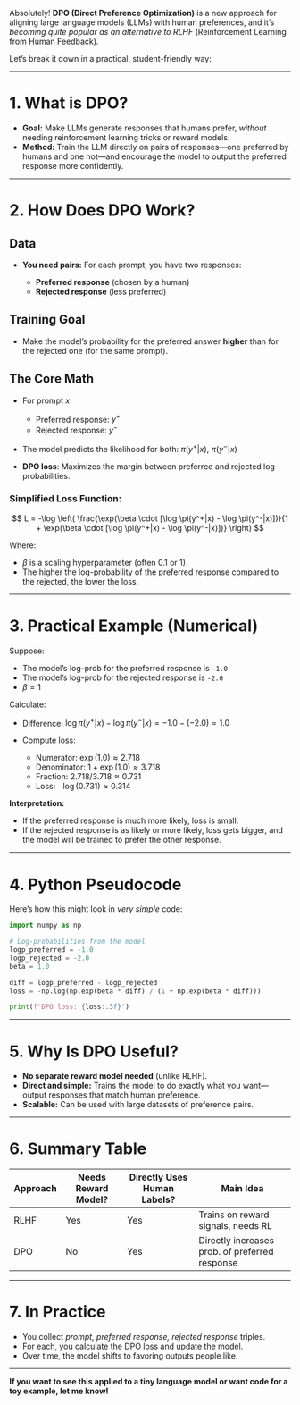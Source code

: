 Absolutely! **DPO (Direct Preference Optimization)** is a new approach for aligning large language models (LLMs) with human preferences, and it’s *becoming quite popular as an alternative to RLHF* (Reinforcement Learning from Human Feedback).

Let’s break it down in a practical, student-friendly way:

---

# 1. **What is DPO?**

* **Goal:** Make LLMs generate responses that humans prefer, *without* needing reinforcement learning tricks or reward models.
* **Method:** Train the LLM directly on pairs of responses—one preferred by humans and one not—and encourage the model to output the preferred response more confidently.

---

# 2. **How Does DPO Work?**

## **Data**

* **You need pairs:** For each prompt, you have two responses:

  * **Preferred response** (chosen by a human)
  * **Rejected response** (less preferred)

## **Training Goal**

* Make the model’s probability for the preferred answer **higher** than for the rejected one (for the same prompt).

## **The Core Math**

* For prompt $x$:

  * Preferred response: $y^+$
  * Rejected response: $y^-$
* The model predicts the likelihood for both: $\pi(y^+|x)$, $\pi(y^-|x)$
* **DPO loss**: Maximizes the margin between preferred and rejected log-probabilities.

### **Simplified Loss Function:**

$$
L = -\log \left( \frac{\exp(\beta \cdot [\log \pi(y^+|x) - \log \pi(y^-|x)])}{1 + \exp(\beta \cdot [\log \pi(y^+|x) - \log \pi(y^-|x)])} \right)
$$

Where:

* $\beta$ is a scaling hyperparameter (often 0.1 or 1).
* The higher the log-probability of the preferred response compared to the rejected, the lower the loss.

---

# 3. **Practical Example (Numerical)**

Suppose:

* The model’s log-prob for the preferred response is `-1.0`
* The model’s log-prob for the rejected response is `-2.0`
* $\beta = 1$

Calculate:

* Difference: $\log \pi(y^+|x) - \log \pi(y^-|x) = -1.0 - (-2.0) = 1.0$
* Compute loss:

  * Numerator: $\exp(1.0) \approx 2.718$
  * Denominator: $1 + \exp(1.0) \approx 3.718$
  * Fraction: $2.718 / 3.718 \approx 0.731$
  * Loss: $-\log(0.731) \approx 0.314$

**Interpretation:**

* If the preferred response is much more likely, loss is small.
* If the rejected response is as likely or more likely, loss gets bigger, and the model will be trained to prefer the other response.

---

# 4. **Python Pseudocode**

Here’s how this might look in *very simple* code:

```python
import numpy as np

# Log-probabilities from the model
logp_preferred = -1.0
logp_rejected = -2.0
beta = 1.0

diff = logp_preferred - logp_rejected
loss = -np.log(np.exp(beta * diff) / (1 + np.exp(beta * diff)))

print(f"DPO loss: {loss:.3f}")
```

---

# 5. **Why Is DPO Useful?**

* **No separate reward model needed** (unlike RLHF).
* **Direct and simple:** Trains the model to do exactly what you want—output responses that match human preference.
* **Scalable:** Can be used with large datasets of preference pairs.

---

# 6. **Summary Table**

| Approach | Needs Reward Model? | Directly Uses Human Labels? | Main Idea                                      |
| -------- | ------------------- | --------------------------- | ---------------------------------------------- |
| RLHF     | Yes                 | Yes                         | Trains on reward signals, needs RL             |
| DPO      | No                  | Yes                         | Directly increases prob. of preferred response |

---

# 7. **In Practice**

* You collect *prompt, preferred response, rejected response* triples.
* For each, you calculate the DPO loss and update the model.
* Over time, the model shifts to favoring outputs people like.

---

**If you want to see this applied to a tiny language model or want code for a toy example, let me know!**
